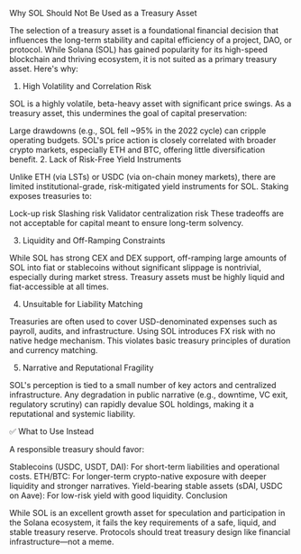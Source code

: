 Why SOL Should Not Be Used as a Treasury Asset

The selection of a treasury asset is a foundational financial decision that influences the long-term stability and capital efficiency of a project, DAO, or protocol. While Solana (SOL) has gained popularity for its high-speed blockchain and thriving ecosystem, it is not suited as a primary treasury asset. Here's why:

1. High Volatility and Correlation Risk

SOL is a highly volatile, beta-heavy asset with significant price swings. As a treasury asset, this undermines the goal of capital preservation:

Large drawdowns (e.g., SOL fell ~95% in the 2022 cycle) can cripple operating budgets.
SOL's price action is closely correlated with broader crypto markets, especially ETH and BTC, offering little diversification benefit.
2. Lack of Risk-Free Yield Instruments

Unlike ETH (via LSTs) or USDC (via on-chain money markets), there are limited institutional-grade, risk-mitigated yield instruments for SOL. Staking exposes treasuries to:

Lock-up risk
Slashing risk
Validator centralization risk
These tradeoffs are not acceptable for capital meant to ensure long-term solvency.

3. Liquidity and Off-Ramping Constraints

While SOL has strong CEX and DEX support, off-ramping large amounts of SOL into fiat or stablecoins without significant slippage is nontrivial, especially during market stress. Treasury assets must be highly liquid and fiat-accessible at all times.

4. Unsuitable for Liability Matching

Treasuries are often used to cover USD-denominated expenses such as payroll, audits, and infrastructure. Using SOL introduces FX risk with no native hedge mechanism. This violates basic treasury principles of duration and currency matching.

5. Narrative and Reputational Fragility

SOL's perception is tied to a small number of key actors and centralized infrastructure. Any degradation in public narrative (e.g., downtime, VC exit, regulatory scrutiny) can rapidly devalue SOL holdings, making it a reputational and systemic liability.

✅ What to Use Instead

A responsible treasury should favor:

Stablecoins (USDC, USDT, DAI): For short-term liabilities and operational costs.
ETH/BTC: For longer-term crypto-native exposure with deeper liquidity and stronger narratives.
Yield-bearing stable assets (sDAI, USDC on Aave): For low-risk yield with good liquidity.
Conclusion

While SOL is an excellent growth asset for speculation and participation in the Solana ecosystem, it fails the key requirements of a safe, liquid, and stable treasury reserve. Protocols should treat treasury design like financial infrastructure—not a meme.
